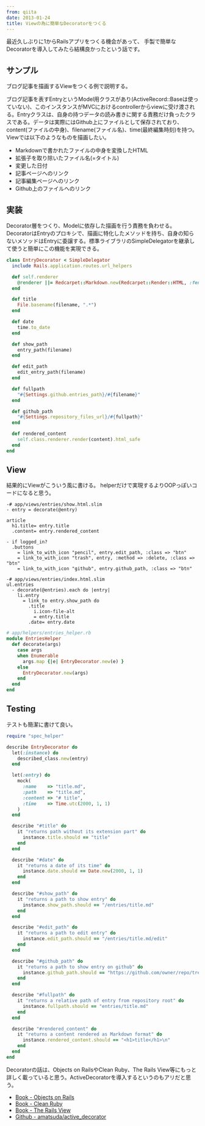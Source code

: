 ```yaml
---
from: qiita
date: 2013-01-24
title: Viewの為に簡単なDecoratorをつくる
---
```


最近久しぶりに1からRailsアプリをつくる機会があって、
手製で簡単なDecoratorを導入してみたら結構良かったという話です。

## サンプル
ブログ記事を描画するViewをつくる例で説明する。

ブログ記事を表すEntryというModel用クラスがあり(ActiveRecord::Baseは使っていない)、このインスタンスがMVCにおけるcontrollerからviewに受け渡される。Entryクラスは、自身の持つデータの読み書きに関する責務だけ負ったクラスである。データは実際にはGithub上にファイルとして保存されており、content(ファイルの中身)、filename(ファイル名)、time(最終編集時刻)を持つ。Viewでは以下のようなものを描画したい。

* Markdownで書かれたファイルの中身を変換したHTML
* 拡張子を取り除いたファイル名(=タイトル)
* 変更した日付
* 記事ページへのリンク
* 記事編集ページへのリンク
* Github上のファイルへのリンク


## 実装
Decorator層をつくり、Modelに依存した描画を行う責務を負わせる。DecoratorはEntryのプロキシで、描画に特化したメソッドを持ち、自身の知らないメソッドはEntryに委譲する。標準ライブラリのSimpleDelegatorを継承して使うと簡単にこの機能を実現できる。

```ruby
class EntryDecorator < SimpleDelegator
  include Rails.application.routes.url_helpers

  def self.renderer
    @renderer ||= Redcarpet::Markdown.new(Redcarpet::Render::HTML, :fenced_code_blocks => true)
  end

  def title
    File.basename(filename, ".*")
  end

  def date
    time.to_date
  end

  def show_path
    entry_path(filename)
  end

  def edit_path
    edit_entry_path(filename)
  end

  def fullpath
    "#{Settings.github.entries_path}/#{filename}"
  end

  def github_path
    "#{Settings.repository_files_url}/#{fullpath}"
  end

  def rendered_content
    self.class.renderer.render(content).html_safe
  end
end
```

## View
結果的にViewがこういう風に書ける。
helperだけで実現するよりOOPっぽいコードになると思う。

```
-# app/views/entries/show.html.slim
- entry = decorate(@entry)

article
  h1.title= entry.title
  .content= entry.rendered_content

- if logged_in?
  .buttons
    = link_to_with_icon "pencil", entry.edit_path, :class => "btn"
    = link_to_with_icon "trash", entry, :method => :delete, :class => "btn"
    = link_to_with_icon "github", entry.github_path, :class => "btn"
```

```
-# app/views/entries/index.html.slim
ul.entries
  - decorate(@entries).each do |entry|
    li.entry
      = link_to entry.show_path do
        .title
          i.icon-file-alt
          = entry.title
        .date= entry.date
```

```ruby
# app/helpers/entries_helper.rb
module EntriesHelper
  def decorate(args)
    case args
    when Enumerable
      args.map {|e| EntryDecorator.new(e) }
    else
      EntryDecorator.new(args)
    end
  end
end
```


## Testing
テストも簡潔に書けて良い。

```ruby
require "spec_helper"

describe EntryDecorator do
  let(:instance) do
    described_class.new(entry)
  end

  let(:entry) do
    mock(
      :name    => "title.md",
      :path    => "title.md",
      :content => "# title",
      :time    => Time.utc(2000, 1, 1)
    )
  end

  describe "#title" do
    it "returns path without its extension part" do
      instance.title.should == "title"
    end
  end

  describe "#date" do
    it "returns a date of its time" do
      instance.date.should == Date.new(2000, 1, 1)
    end
  end

  describe "#show_path" do
    it "returns a path to show entry" do
      instance.show_path.should == "/entries/title.md"
    end
  end

  describe "#edit_path" do
    it "returns a path to edit entry" do
      instance.edit_path.should == "/entries/title.md/edit"
    end
  end

  describe "#github_path" do
    it "returns a path to show entry on github" do
      instance.github_path.should == "https://github.com/owner/repo/tree/master/entries/title.md"
    end
  end

  describe "#fullpath" do
    it "returns a relative path of entry from repository root" do
      instance.fullpath.should == "entries/title.md"
    end
  end

  describe "#rendered_content" do
    it "returns a content rendered as Markdown format" do
      instance.rendered_content.should == "<h1>title</h1>\n"
    end
  end
end
```

Decoratorの話は、Objects on RailsやClean Ruby、The Rails View等にもっと詳しく載っていると思う。ActiveDecoratorを導入するというのもアリだと思う。

* [Book - Objects on Rails](http://objectsonrails.com/)
* [Book - Clean Ruby](http://clean-ruby.com/)
* [Book - The Rails View](http://pragprog.com/book/warv/the-rails-view)
* [Github - amatsuda/active_decorator](https://github.com/amatsuda/active_decorator)